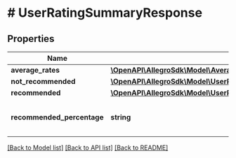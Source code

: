 # # UserRatingSummaryResponse

## Properties

Name | Type | Description | Notes
------------ | ------------- | ------------- | -------------
**average_rates** | [**\OpenAPI\AllegroSdk\Model\AverageRates**](AverageRates.md) |  | [optional]
**not_recommended** | [**\OpenAPI\AllegroSdk\Model\UserRatingSummaryResponseNotRecommended**](UserRatingSummaryResponseNotRecommended.md) |  |
**recommended** | [**\OpenAPI\AllegroSdk\Model\UserRatingSummaryResponseRecommended**](UserRatingSummaryResponseRecommended.md) |  |
**recommended_percentage** | **string** | Percentage of unique buyers recommending the seller. |

[[Back to Model list]](../../README.md#models) [[Back to API list]](../../README.md#endpoints) [[Back to README]](../../README.md)
